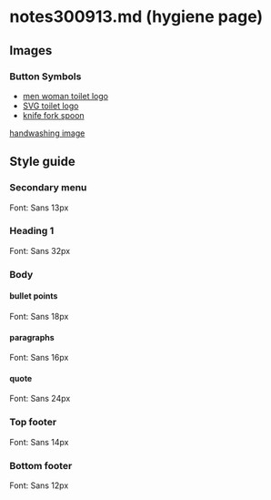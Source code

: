 # notes300913.md (hygiene page)

## Images

### Button Symbols

* [men woman toilet logo](http://www.pixmac.com/picture/toilte+symbols+outline/000088533870#vlczak)
* [SVG toilet logo](http://www.clker.com/clipart-men-women-bathroom.html#downloadFooter17586)
* [knife fork spoon](https://commons.wikimedia.org/wiki/File:Knife_fork_and_spoon.svg)

[handwashing image](http://www.shutterstock.com/pic-100776622/stock-photo-washing-of-hands-with-soap-under-running-water.html?src=p-100309940-6)


## Style guide

### Secondary menu
Font: Sans 13px

### Heading 1
Font: Sans 32px

### Body

#### bullet points
Font: Sans 18px

#### paragraphs
Font: Sans 16px

#### quote
Font: Sans 24px

### Top footer
Font: Sans 14px

### Bottom footer
Font: Sans 12px
